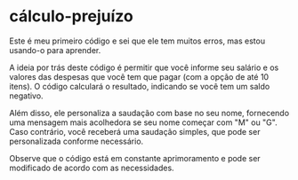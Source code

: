 # cálculo-prejuízo


Este é meu primeiro código e sei que ele tem muitos erros, mas estou usando-o para aprender.

A ideia por trás deste código é permitir que você informe seu salário e os valores das despesas que você tem que pagar (com a opção de até 10 itens). O código calculará o resultado, indicando se você tem um saldo negativo.

Além disso, ele personaliza a saudação com base no seu nome, fornecendo uma mensagem mais acolhedora se seu nome começar com "M" ou "G". Caso contrário, você receberá uma saudação simples, que pode ser personalizada conforme necessário.

Observe que o código está em constante aprimoramento e pode ser modificado de acordo com as necessidades.
